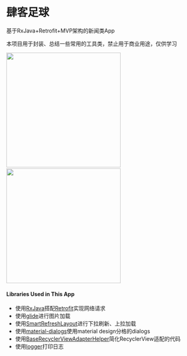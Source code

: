 # 肆客足球
基于RxJava+Retrofit+MVP架构的新闻类App

本项目用于封装、总结一些常用的工具类，禁止用于商业用途，仅供学习

<div style="align: center">
<img src="https://github.com/wangjian1154/FootballApp/blob/master/screenshots/%E6%9C%8B%E5%8F%8B%E5%9C%88.jpg?raw=true" width="300"/>
&nbsp;&nbsp;
<img src="https://github.com/wangjian1154/FootballApp/blob/master/screenshots/%E9%83%A8%E8%90%BD%E5%88%86%E7%B1%BB.jpg?raw=true" width="300"/>
</div>

#### Libraries Used in This App

* 使用[RxJava](https://github.com/ReactiveX/RxJava)搭配[Retrofit](https://github.com/square/retrofit)实现网络请求
* 使用[glide](https://github.com/bumptech/glide)进行图片加载
* 使用[SmartRefreshLayout](https://github.com/scwang90/SmartRefreshLayout)进行下拉刷新、上拉加载
* 使用[material-dialogs](https://github.com/afollestad/material-dialogs)使用material design分格的dialogs
* 使用[BaseRecyclerViewAdapterHelper](https://github.com/CymChad/BaseRecyclerViewAdapterHelper)简化RecyclerView适配的代码
* 使用[logger](https://github.com/orhanobut/logger)打印日志
